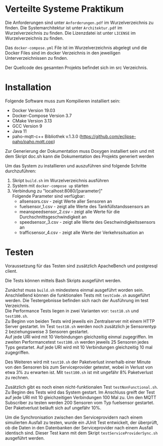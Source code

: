 # Verteilte Systeme Praktikum

Die Anforderungen sind unter ```Anforderungen.pdf``` im Wurzelverzeichnis zu finden.
Die Systemarchitektur ist unter ```Architektur.pdf``` im Wurzelverzeichnis zu finden.
Die Lizenzdatei ist unter ```LICENSE``` im Wurzelverzeichnis zu finden.

Das ```docker-compose.yml``` File ist im Wurzelverzeichnis abgelegt und die Docker Files sind im docker Verzeichnis in den jeweiligen Unterverzeichnissen zu finden.

Der Quellcode des gesamten Projekts befindet sich im src Verzeichnis.


# Installation

Folgende Software muss zum Kompilieren installiert sein:
- Docker Version 19.03
- Docker-Compose Version 3.7
- CMake Version 3.13
- GCC Version 9
- Java 11
- paho-mqtt-c++ Bibliothek v.1.3.0 (https://github.com/eclipse-paho/paho.mqtt.cpp)

Zur Generierung der Dokumentation muss Doxygen installiert sein und mit dem Skript doc.sh kann die Dokumentation des Projekts generiert werden


Um das System zu installieren und auszuführen sind folgende Schritte durchzuführen:
1. Skript ```build.sh``` im Wurzelverzeichnis ausführen
2. System mit ```docker-compose up``` starten
3. Verbindung zu "localhost:8080/[parameter]"  
    Folgende Parameter sind verfügbar:
    - allsensors.csv - zeigt Werte aller Sensoren an
    - fuelsensor_1.csv - zeigt alle Werte des Tankfüllstandssensors an
    - meanspeedsensor_2.csv - zeigt alle Werte für die Durchschnittsgeschwindigkeit an
    - speedsensor_3.csv - zeigt alle Werte des Geschwindigkeitssensors an
    - trafficsensor_4.csv - zeigt alle Werte der Verkehrssituation an


# Testen
Voraussetzung für das Testen sind zusätzlich ApacheBench und postgresql client.

Die Tests können mittels Bash Skripts ausgeführt werden.  

Zunächst muss ```build.sh``` mindestens einmal ausgeführt worden sein.  
Anschließend können die funktionalen Tests mit ```testCode.sh``` ausgeführt werden. 
Die Testergebnisse befinden sich nach der Ausführung im test Verzeichnis.  
Die Performance Tests liegen in zwei Varianten vor: ```test10.sh``` und ```test100.sh```.   
Zu Beginn von beiden Tests wird jeweils ein Zentralserver mit einem HTTP Server gestartet.
Im Test ```test10.sh``` werden noch zusätzlich je Sensorentyp 2 beziehungsweise 3 Sensoren gestartet.  
Auf jede URI wird mit 10 Verbindungen gleichzeitig einmal zugegriffen. 
Im zweiten Performancetest ```test100.sh``` werden jeweils 25 Sensoren jedes Typs gestartet.
Auf jede URI wird mit 10 Verbindungen gleichzeitig 10 mal zugegriffen.  

Des Weiteren wird mit ```test10.sh``` der Paketverlust innerhalb einer Minute von den Sensoren
bis zum Serviceprovider getestet, wobei in Verlust von etwa 3% zu erwarten ist.
Mit ```test100.sh``` ist mit ungefähr 8% Paketverlust zu rechnen.

Zusätzlich gibt es noch einen nicht-funktionalen Test ```testNonFunctional.sh```.  
Zu Beginn des Tests wird das System gestart. Im Anschluss greift der Test auf jede URI mit 10 gleichzeitigen Verbindungen 100 Mal zu.
Um den MQTT Subscriber zu testen werden 200 Sensoren vom Typ fuelsensor gestartet. Der Paketverlust
beläuft sich auf ungefähr 10%.

Um die Synchronisation zwischen den Serviceprovidern nach einem simulierten Ausfall zu testen, wurde ein JUnit Test entwickelt, der überprüft, ob die Daten in den Datenbanken der Serviceprovider nach einem Ausfall identisch sind. Dieser Test kann mit dem Skript ```testServiceProviderSync.sh``` ausgeführt werden.
